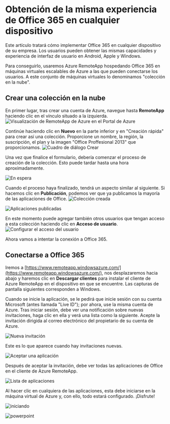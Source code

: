 <properties
   pageTitle="Obtención de la misma experiencia de Office 365 en cualquier dispositivo con Azure RemoteApp"
   description="Aprenda a compartir cualquier aplicación de Office 365 con sus usuarios mediante Azure RemoteApp."
   services="remoteapp"
   documentationCenter=""
   authors="guscatalano"
   manager="mbaldwin"
   editor=""/>

<tags
   ms.service="remoteapp"
   ms.devlang="na"
   ms.topic="article"
   ms.tgt_pltfrm="na"
   ms.workload="compute"
   ms.date="07/07/2015"
   ms.author="guscatal;elizapo"/>


# Obtención de la misma experiencia de Office 365 en cualquier dispositivo

Este artículo tratará cómo implementar Office 365 en cualquier dispositivo de su empresa. Los usuarios pueden obtener las mismas capacidades y experiencia de interfaz de usuario en Android, Apple y Windows.

Para conseguirlo, usaremos Azure RemoteApp hospedando Office 365 en máquinas virtuales escalables de Azure a las que pueden conectarse los usuarios. A este conjunto de máquinas virtuales lo denominamos "colección en la nube".

## Crear una colección en la nube

En primer lugar, tras crear una cuenta de Azure, navegue hasta **RemoteApp** haciendo clic en el vínculo situado a la izquierda. ![Visualización de RemoteApp de Azure en el Portal de Azure](https://raw.githubusercontent.com/guscatalano/azure-content/master/articles/media/remoteapp-tutorial-o365anywhere/1-menu.png)

Continúe haciendo clic en **Nuevo** en la parte inferior y en "Creación rápida" para crear así una colección. Proporcione un nombre, la región, la suscripción, el plan y la imagen "Office Proffesional 2013" que proporcionamos. ![Cuadro de diálogo Crear](https://raw.githubusercontent.com/guscatalano/azure-content/master/articles/media/remoteapp-tutorial-o365anywhere/2-quickcreate.PNG)

Una vez que finalice el formulario, debería comenzar el proceso de creación de la colección. Esto puede tardar hasta una hora aproximadamente.

![En espera](https://raw.githubusercontent.com/guscatalano/azure-content/master/articles/media/remoteapp-tutorial-o365anywhere/3-waiting.PNG)

Cuando el proceso haya finalizado, tendrá un aspecto similar al siguiente. Si hacemos clic en **Publicación**, podemos ver que ya publicamos la mayoría de las aplicaciones de Office. ![Colección creada](https://raw.githubusercontent.com/guscatalano/azure-content/master/articles/media/remoteapp-tutorial-o365anywhere/4-done.PNG)

![Aplicaciones publicadas](https://raw.githubusercontent.com/guscatalano/azure-content/master/articles/media/remoteapp-tutorial-o365anywhere/5-publish.PNG)

En este momento puede agregar también otros usuarios que tengan acceso a esta colección haciendo clic en **Acceso de usuario**. ![Configurar el acceso del usuario](https://raw.githubusercontent.com/guscatalano/azure-content/master/articles/media/remoteapp-tutorial-o365anywhere/6-user.PNG)

Ahora vamos a intentar la conexión a Office 365.

## Conectarse a Office 365

Iremos a [https://www.remoteapp.windowsazure.com/](https://www.remoteapp.windowsazure.com/), nos desplazaremos hacia abajo y haremos clic en **Descargar clientes** para instalar el cliente de Azure RemoteApp en el dispositivo en que se encuentre. Las capturas de pantalla siguientes corresponden a Windows.

Cuando se inicie la aplicación, se le pedirá que inicie sesión con su cuenta Microsoft (antes llamada "Live ID"); por ahora, use la misma cuenta de Azure. Tras iniciar sesión, debe ver una notificación sobre nuevas invitaciones, haga clic en ella y verá una lista como la siguiente. Acepte la invitación dirigida al correo electrónico del propietario de su cuenta de Azure.

![Nueva invitación](https://raw.githubusercontent.com/guscatalano/azure-content/master/articles/media/remoteapp-tutorial-o365anywhere/7-araclient.PNG)

Este es lo que aparece cuando hay invitaciones nuevas.

![Aceptar una aplicación](https://raw.githubusercontent.com/guscatalano/azure-content/master/articles/media/remoteapp-tutorial-o365anywhere/8-invitation.PNG)

Después de aceptar la invitación, debe ver todas las aplicaciones de Office en el cliente de Azure RemoteApp.

![Lista de aplicaciones](https://raw.githubusercontent.com/guscatalano/azure-content/master/articles/media/remoteapp-tutorial-o365anywhere/9-work.PNG)

Al hacer clic en cualquiera de las aplicaciones, esta debe iniciarse en la máquina virtual de Azure y, con ello, todo estará configurado. ¡Disfrute!

![iniciando](https://raw.githubusercontent.com/guscatalano/azure-content/master/articles/media/remoteapp-tutorial-o365anywhere/10-arastart.PNG)

![powerpoint](https://raw.githubusercontent.com/guscatalano/azure-content/master/articles/media/remoteapp-tutorial-o365anywhere/11-pp.PNG)
 

<!---HONumber=July15_HO4-->
